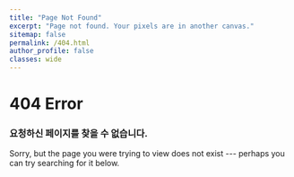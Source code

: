 ```yaml
---
title: "Page Not Found"
excerpt: "Page not found. Your pixels are in another canvas."
sitemap: false
permalink: /404.html
author_profile: false
classes: wide
---
```

# 404 Error

### 요청하신 페이지를 찾을 수 없습니다.

Sorry, but the page you were trying to view does not exist --- perhaps you can try searching for it below.

<script type="text/javascript">
  var GOOG_FIXURL_LANG = 'en';
  var GOOG_FIXURL_SITE = '{{ site.url }}'
</script>
<script type="text/javascript"
  src="//linkhelp.clients.google.com/tbproxy/lh/wm/fixurl.js">
</script>
